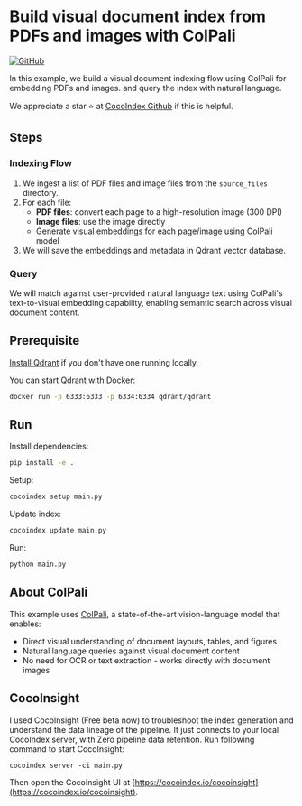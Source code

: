 # Build visual document index from PDFs and images with ColPali
[![GitHub](https://img.shields.io/github/stars/cocoindex-io/cocoindex?color=5B5BD6)](https://github.com/cocoindex-io/cocoindex)


In this example, we build a visual document indexing flow using ColPali for embedding PDFs and images. and query the index with natural language.

We appreciate a star ⭐ at [CocoIndex Github](https://github.com/cocoindex-io/cocoindex) if this is helpful.

## Steps
### Indexing Flow

1. We ingest a list of PDF files and image files from the `source_files` directory.
2. For each file:
   - **PDF files**: convert each page to a high-resolution image (300 DPI)
   - **Image files**: use the image directly
   - Generate visual embeddings for each page/image using ColPali model
3. We will save the embeddings and metadata in Qdrant vector database.

### Query
We will match against user-provided natural language text using ColPali's text-to-visual embedding capability, enabling semantic search across visual document content.



## Prerequisite
[Install Qdrant](https://qdrant.tech/documentation/guides/installation/) if you don't have one running locally.

You can start Qdrant with Docker:
```bash
docker run -p 6333:6333 -p 6334:6334 qdrant/qdrant
```

## Run

Install dependencies:

```bash
pip install -e .
```

Setup:

```bash
cocoindex setup main.py
```

Update index:

```bash
cocoindex update main.py
```

Run:

```bash
python main.py
```

## About ColPali
This example uses [ColPali](https://github.com/illuin-tech/colpali), a state-of-the-art vision-language model that enables:
- Direct visual understanding of document layouts, tables, and figures
- Natural language queries against visual document content
- No need for OCR or text extraction - works directly with document images

## CocoInsight
I used CocoInsight (Free beta now) to troubleshoot the index generation and understand the data lineage of the pipeline. It just connects to your local CocoIndex server, with Zero pipeline data retention. Run following command to start CocoInsight:

```
cocoindex server -ci main.py
```

Then open the CocoInsight UI at [https://cocoindex.io/cocoinsight](https://cocoindex.io/cocoinsight).
